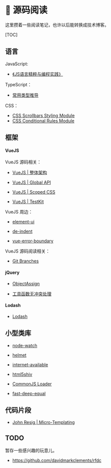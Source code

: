# 🚄 源码阅读

这里攒着一些阅读笔记，也许以后能转换成技术博客。

[TOC]

## 语言

JavaScript:

- [《JS语言精粹与编程实践》](/books/9787121386695.html)

TypeScript：

- [常用类型推导](/articles/source-code/ts/utility-types.html)

CSS：

- [CSS Scrollbars Styling Module](/articles/source-code/css/scrollbars-styling-module.html)
- [CSS Conditional Rules Module](/articles/source-code/css/conditional-rule-module.html)

## 框架

#### VueJS

VueJS 源码相关：

- [VueJS | 整体架构](/articles/source-code/vuejs/vuejs.html)

- [VueJS | Global API](/articles/source-code/vuejs/api.html)

- [VueJS | Scoped CSS](/articles/source-code/vuejs/scoped-css.html)

- [VueJS | TestKit](/articles/source-code/vuejs/test-kit.html)

VueJS 周边：

- [element-ui](/articles/source-code/vuejs/element-ui.html)

- [de-indent](/articles/source-code/vuejs/de-indent.html)

- [vue-error-boundary](/articles/source-code/vuejs/error-boundary.html)

VueJS 源码阅读相关：

- [Git Branches](/articles/source-code/vuejs/git-log.html)

#### jQuery

- [ObjectAssign](/articles/source-code/jquery/object-assign.html)

- [工具函数无冲突处理](/articles/source-code/jquery/no-conflict.html)

#### Lodash

- [Lodash](/articles/source-code/lodash/lodash.html)

## 小型类库

- [node-watch](/articles/source-code/module/node-watch.html)

- [helmet](/articles/helmet-and-security.html)

- [internet-available](/articles/source-code/module/is-online.html)

- [html5shiv](/articles/source-code/module/html5shiv.html)

- [CommonJS Loader](/articles/source-code/nodejs/require.html)

- [fast-deep-equal](/articles/source-code/module/fast-deep-equal.html)

## 代码片段

- [John Resig | Micro-Templating](/articles/source-code/segment/micro-templating.html)

## TODO

暂存一些感兴趣的玩意儿。

* https://github.com/davidmarkclements/rfdc
